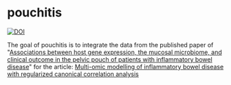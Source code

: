 
# pouchitis

<!-- badges: start -->
[![DOI](https://zenodo.org/badge/308012990.svg)](https://zenodo.org/badge/latestdoi/308012990)
<!-- badges: end -->

The goal of pouchitis is to integrate the data from the published paper of "[Associations between host gene expression, the mucosal microbiome, and clinical outcome in the pelvic pouch of patients with inflammatory bowel disease](https://dx.doi.org/10.1186/s13059-015-0637-x)" for the article: [Multi-omic modelling of inflammatory bowel disease with regularized canonical correlation analysis](https://doi.org/10.1101/2020.04.16.20031492)


